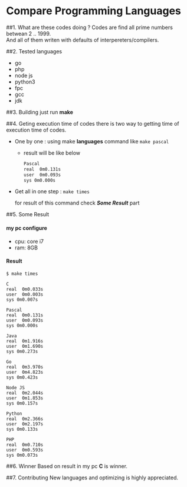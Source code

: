 # Compare Programming Languages

##1. What are these codes doing ?
Codes are find all prime numbers betwean 2 .. 1999.<br />
And all of them writen with defaults of interpereters/compilers.

##2. Tested languages
* go
* php
* node js
* python3
* fpc
* gcc
* jdk

##3. Building
just run **make**

##4. Geting execution time of codes
there is two way to getting time of execution time of codes.

* One by one : using make **languages** command like `make pascal`
    * result will be like below
    
        ```bash
        Pascal
        real  0m0.131s
        user  0m0.093s
        sys 0m0.000s
        ```

* Get all in one step : `make times`

    for result of this command check _**Some Result**_ part

##5. Some Result
#### my pc configure
*   cpu: core i7
*   ram: 8GB

#### Result

    $ make times

    C
    real  0m0.033s
    user  0m0.003s
    sys 0m0.007s

    Pascal
    real  0m0.131s
    user  0m0.093s
    sys 0m0.000s

    Java
    real  0m1.916s
    user  0m1.690s
    sys 0m0.273s

    Go
    real  0m3.970s
    user  0m4.823s
    sys 0m0.423s

    Node JS
    real  0m2.044s
    user  0m1.853s
    sys 0m0.157s

    Python
    real  0m2.366s
    user  0m2.197s
    sys 0m0.133s

    PHP
    real  0m0.710s
    user  0m0.593s
    sys 0m0.073s

##6. Winner 
Based on result in my pc **C** is winner.

##7. Contributing
New languages and optimizing is highly appreciated.
